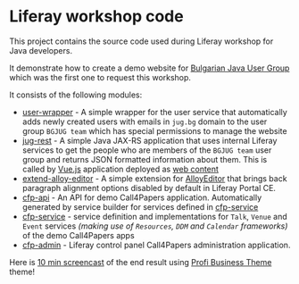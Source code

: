 # Liferay workshop code

This project contains the source code used during Liferay workshop for Java developers.

It demonstrate how to create a demo website for [Bulgarian Java User Group](https://jug.bg/) which was the first one to request this workshop.

It consists of the following modules:

 - [user-wrapper](code/user-wrapper) - A simple wrapper for the user service that automatically adds newly created users with emails in `jug.bg` domain to the user group `BGJUG team` which has special permissions to manage the website
 - [jug-rest](code/jug-rest) - A simple Java JAX-RS application that uses internal Liferay services to get the people who are members of the `BGJUG team` user group and returns JSON formatted information about them. This is called by [Vue.js](https://vuejs.org/) application deployed as [web content](data/content/jug_leaders.html)
 - [extend-alloy-editor](code/extend-alloy-editor) - A simple extension for [AlloyEditor](https://alloyeditor.com/) that brings back paragraph alignment options disabled by default in Liferay Portal CE.
 - [cfp-api](code/cfp/cfp-api) - An API for demo Call4Papers application. Automatically generated by service builder for services defined in [cfp-service](code/cfp/cfp-service)
 - [cfp-service](code/cfp/cfp-service) - service definition and implementations for `Talk`, `Venue` and `Event` services _(making use of `Resources`, `DDM` and `Calendar` frameworks)_ of the demo Call4Papers apps
 - [cfp-admin](code/cfp/cfp-admin) - Liferay control panel Call4Papers administration application.  

Here is [10 min screencast](https://www.youtube.com/watch?v=UD0hJMTxwXc) of the end result using [Profi Business Theme](https://web.liferay.com/marketplace/-/mp/application/53189027) theme!

 

